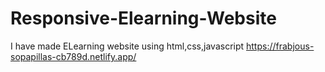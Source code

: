 # Responsive-Elearning-Website
I have made ELearning website using html,css,javascript
https://frabjous-sopapillas-cb789d.netlify.app/
